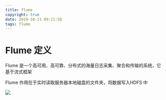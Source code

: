 ```yaml
---
title: flume
copyright: true
date: 2019-10-11 09:11:50
tags: flume
---
```


# Flume 定义

Flume 是一个高可用、高可靠、分布式的海量日志采集、聚合和传输的系统，它基于流式框架

Flume 作用在于实时读取服务器本地磁盘的文件夹，将数据写入HDFS 中

![](http://flume.apache.org/_images/DevGuide_image00.png)
